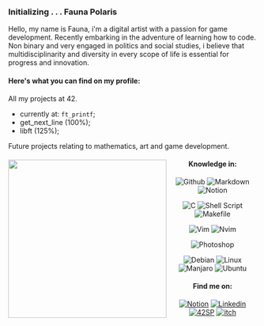 
 

### Initializing . . . Fauna Polaris

Hello, my name is Fauna, i'm a digital artist with a passion for game development. Recently embarking in the adventure of learning how to code.  
Non binary and very engaged in politics and social studies, i believe that multidisciplinarity and diversity in every scope of life is essential for progress and innovation. 

#### Here's what you can find on my profile: 

All my projects at 42.  
- currently at: `ft_printf`;  
- get_next_line (100%);  
- libft (125%);  


Future projects relating to mathematics, art and game development.  

<div align="center">

  <img src="https://github.com/FaunaPolaris/FaunaPolaris/assets/62262523/0ae2fb3b-fb30-4e42-bf8c-86f71b92e4a0" min-width="320px" max-width="320px" width="320px" align="left">  
  
#### Knowledge in:  

  
![Github](https://img.shields.io/badge/Github-e1c984?&logo=Github&logoColor=white)
![Markdown](https://img.shields.io/badge/Markdown-e1c984?&logo=markdown&logoColor=white)
![Notion](https://img.shields.io/badge/Notion-e1c984?&logo=notion&logoColor=white)

![C](https://img.shields.io/badge/C-e1c984?&logo=c&logoColor=white)
![Shell Script](https://img.shields.io/badge/Shell_Script-e1c984?&logo=gnu-bash&logoColor=white)
![Makefile](https://img.shields.io/badge/Makefile-e1c984?&logo=monzo&logoColor=white)

![Vim](https://img.shields.io/badge/-Vim-e1c984?&logo=VIM&logoColor=black)
![Nvim](https://img.shields.io/badge/-Nvim-e1c984?&logo=Neovim&logoColor=white")

![Photoshop](https://img.shields.io/badge/Photoshop-e1c984?&logo=adobephotoshop&logoColor=dark-blue)

![Debian](https://img.shields.io/badge/Debian-e1c984?logo=debian&logoColor=white)
![Linux](https://img.shields.io/badge/Linux-e1c984?&logo=linux&logoColor=black)
![Manjaro](https://img.shields.io/badge/manjaro-e1c984?logo=manjaro&logoColor=white)
![Ubuntu](https://img.shields.io/badge/Ubuntu-e1c984?logo=ubuntu&logoColor=white)

</div>

<div align="center">
  
#### Find me on:  
[![Notion](https://img.shields.io/badge/42_Projects-black?logo=notion)](https://www.notion.so/metapolarium/b620c7e085574db39b4430779c72c063?v=b041e2697ead4c79b4aba3bc68f90da9)
[![Linkedin](https://img.shields.io/badge/Fauna_Polaris-black?logo=linkedin&)](https://www.linkedin.com/in/fauna-polaris-pinheiro-5238b1278/)
[![42SP](https://img.shields.io/badge/fpolaris-black?&logo=42&logoColor=white)](https://profile.intra.42.fr/users/fpolaris)
[![itch](https://img.shields.io/badge/Itch.io-black?logo=itchdotio&logoColor=white)](https://metapolarium.itch.io/)
 
 </div>
